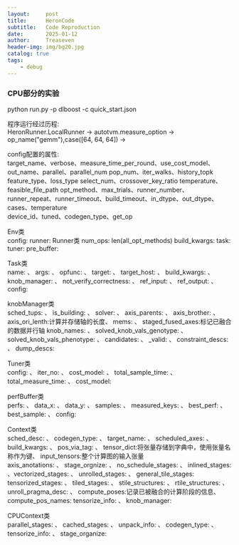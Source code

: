 ```yaml
---
layout:     post
title:      HeronCode
subtitle:   Code Reproduction
date:       2025-01-12
author:     Treaseven
header-img: img/bg20.jpg
catalog: true
tags:
    - debug
---
```


### CPU部分的实验

python run.py -p dlboost -c quick_start.json

程序运行经过历程:<br>
HeronRunner.LocalRunner &rarr; autotvm.measure_option &rarr; op_name("gemm"),case([64, 64, 64]) &rarr; 

config配置的属性: <br>
target_name、verbose、measure_time_per_round、use_cost_model、out_name、parallel、parallel_num
pop_num、iter_walks、history_topk
feature_type、loss_type
select_num、crossover_key_ratio
temperature、feasible_file_path
opt_method、max_trials、runner_number、runner_repeat、runner_timeout、build_timeout、in_dtype、out_dtype、cases、temperature <br>
device_id、tuned、codegen_type、get_op

Env类 <br>
config: 
runner: Runner类
num_ops: len(all_opt_methods)
build_kwargs:
task:
tuner:
pre_buffer:

Task类 <br>
name:   、 args:    、 opfunc:   、 target:     、 target_host:     、  build_kwargs:      、 knob_manager:     、 not_verify_correctness:      、 ref_input:      、
ref_output:     、 config:

knobManager类 <br>
sched_tups:     、 is_building:     、 solver:      、 axis_parents:        、 axis_brother:       、 axis_ori_lenth:计算并存储轴的长度、 mems:        、 staged_fused_axes:标记已融合的数据并行轴
knob_names:     、 solved_knob_vals_genotype:       、 solved_knob_vals_phenotype:      、 candidates:      、 _valid:      、 constraint_descs:       、 dump_descs:

Tuner类 <br>
config:     、 iter_no:     、 cost_model:      、 total_sample_time:       、 total_measure_time:      、 cost_model:      

perfBuffer类 <br>
perfs:      、 data_x:      、 data_y:      、 samples:     、 measured_keys:       、 best_perf:       、 best_sample:     、 config:

Context类 <br>
sched_desc:     、 codegen_type:        、 target_name:     、 scheduled_axes:      、 build_kwargs:       、 pos_via_tag:      、 tensor_dict:将张量存储到字典中，使用张量名称作为键、 input_tensors:整个计算图的输入张量    
axis_anotations:        、 stage_orgnize:       、 no_schedule_stages:     、  inlined_stages:     、vectorized_stages:      、 unrolled_stages:      、 general_tile_stages:
tensorized_stages:      、 tiled_stages:      、 stile_structures:       、 rtile_structures:       、 unroll_pragma_desc:      、 compute_poses:记录已被融合的计算阶段的信息、 compute_pos_names:
tensorize_info:     、 knob_manager:

CPUContext类 <br>
parallel_stages:       、 cached_stages:        、 unpack_info:        、 codegen_type:         、 tensorize_info:      、 stage_organize:      


